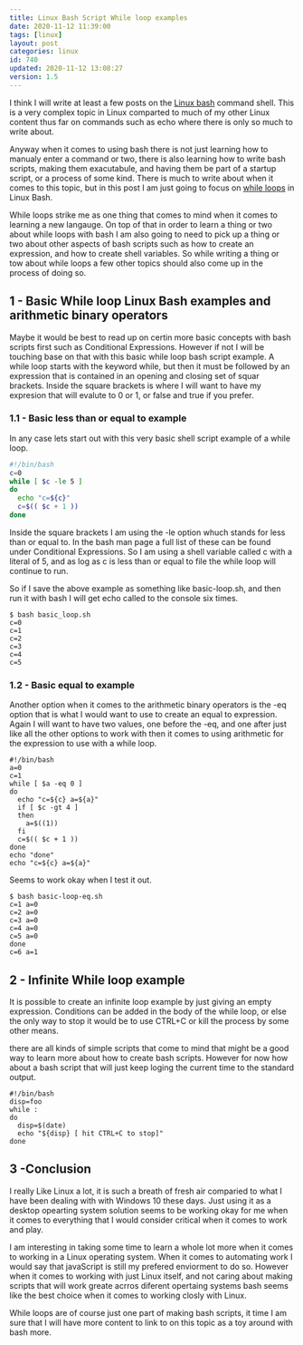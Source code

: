 ```yaml
---
title: Linux Bash Script While loop examples
date: 2020-11-12 11:39:00
tags: [linux]
layout: post
categories: linux
id: 740
updated: 2020-11-12 13:08:27
version: 1.5
---
```


I think I will write at least a few posts on the [Linux bash](https://linux.die.net/man/1/bash) command shell. This is a very complex topic in Linux comparted to much of my other Linux content thus far on commands such as echo where there is only so much to write about. 

Anyway when it comes to using bash there is not just learning how to manualy enter a command or two, there is also learning how to write bash scripts, making them exacutabule, and having them be part of a startup script, or a process of some kind. There is much to write about when it comes to this topic, but in this post I am just going to focus on [while loops](https://www.cyberciti.biz/faq/bash-while-loop/) in Linux Bash.

While loops strike me as one thing that comes to mind when it comes to learning a new langauge. On top of that in order to learn a thing or two about while loops with bash I am also going to need to pick up a thing or two about other aspects of bash scripts such as how to create an expression, and how to create shell variables. So while writing a thing or tow about while loops a few other topics should also come up in the process of doing so.

<!-- more -->

## 1 - Basic While loop Linux Bash examples and arithmetic binary operators

Maybe it would be best to read up on certin more basic concepts with bash scripts first such as Conditional Expressions. However if not I will be touching base on that with this basic while loop bash script example. A while loop starts with the keyword while, but then it must be followed by an expression that is contained in an opening and closing set of squar brackets. Inside the square brackets is where I will want to have my expresion that will evalute to 0 or 1, or false and true if you prefer.

### 1.1 - Basic less than or equal to example

In any case lets start out with this very basic shell script example of a while loop.

```bash
#!/bin/bash
c=0
while [ $c -le 5 ]
do
  echo "c=${c}"
  c=$(( $c + 1 ))
done
```

Inside the square brackets I am using the -le option whuch stands for less than or equal to. In the bash man page a full list of these can be found under Conditional Expressions. So I am using a shell variable called c with a literal of 5, and as log as c is less than or equal to file the while loop will continue to run.

So if I save the above example as something like basic-loop.sh, and then run it with bash I will get echo called to the console six times.

```
$ bash basic_loop.sh
c=0
c=1
c=2
c=3
c=4
c=5
```

### 1.2 - Basic equal to example

Another option when it comes to the arithmetic binary operators is the -eq option that is what I would want to use to create an equal to expression. Again I will want to have two values, one before the -eq, and one after just like all the other options to work with then it comes to using arithmetic for the expression to use with a while loop.

```
#!/bin/bash
a=0
c=1
while [ $a -eq 0 ]
do
  echo "c=${c} a=${a}"
  if [ $c -gt 4 ]
  then
    a=$((1))
  fi
  c=$(( $c + 1 ))
done
echo "done"
echo "c=${c} a=${a}"
```

Seems to work okay when I test it out.

```
$ bash basic-loop-eq.sh
c=1 a=0
c=2 a=0
c=3 a=0
c=4 a=0
c=5 a=0
done
c=6 a=1
```

## 2 - Infinite While loop example

It is possible to create an infinite loop example by just giving an empty expression. Conditions can be added in the body of the while loop, or else the only way to stop it would be to use CTRL+C or kill the process by some other means.

there are all kinds of simple scripts that come to mind that might be a good way to learn more about how to create bash scripts. However for now how about a bash script that will just keep loging the current time to the standard output.

```
#!/bin/bash
disp=foo
while :
do
  disp=$(date)
  echo "${disp} [ hit CTRL+C to stop]"
done
```

## 3 -Conclusion

I really Like Linux a lot, it is such a breath of fresh air comparied to what I have been dealing with with Windows 10 these days. Just using it as a desktop opearting system solution seems to be working okay for me when it comes to everything that I would consider critical when it comes to work and play.

I am interesting in taking some time to learn a whole lot more when it comes to working in a Linux operating system. When it comes to automating work I would say that javaScript is still my prefered enviorment to do so. However when it comes to working with just Linux itself, and not caring about making scripts that will work greate acrros diferent opertaing systems bash seems like the best choice when it comes to working closly with Linux.

While loops are of course just one part of making bash scripts, it time I am sure that I will have more content to link to on this topic as a toy around with bash more.